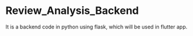# Review_Analysis_Backend
It is a backend code in python using flask, which will be used in flutter app.
